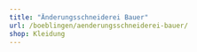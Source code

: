 ```yaml
---
title: "Änderungsschneiderei Bauer"
url: /boeblingen/aenderungsschneiderei-bauer/
shop: Kleidung
---
```

